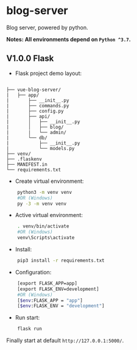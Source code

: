 # blog-server

Blog server, powered by python.

**Notes: All environments depend on `Python ^3.7`.**

## V1.0.0 Flask

* Flask project demo layout: 

```

├── vue-blog-server/
|   ├── app/
|       ├── __init__.py
|       ├── commands.py
|       ├── config.py
|       ├── api/
|       │   ├── __init__.py
|       │   ├── blog/
|       |   └── admin/
|       └── db/
|           ├── __init__.py
|           └── models.py
├── venv/
├── .flaskenv
├── MANIFEST.in
└── requirements.txt

```

* Create virtual environment:

```sh
    python3 -m venv venv
    #OR (Windows)
    py -3 -m venv venv
```

* Active virtual environment:

```sh
    . venv/bin/activate
    #OR (Windows)
    venv\Scripts\activate
```

* Install:

```sh
    pip3 install -r requirements.txt
```

* Configuration:

```sh
    [export FLASK_APP=app]
    [export FLASK_ENV=development]
    #OR (Windows)
    [$env:FLASK_APP = "app"]
    [$env:FLASK_ENV = "development"]
```

* Run start:

```sh
    flask run
```

Finally start at default `http://127.0.0.1:5000/`.